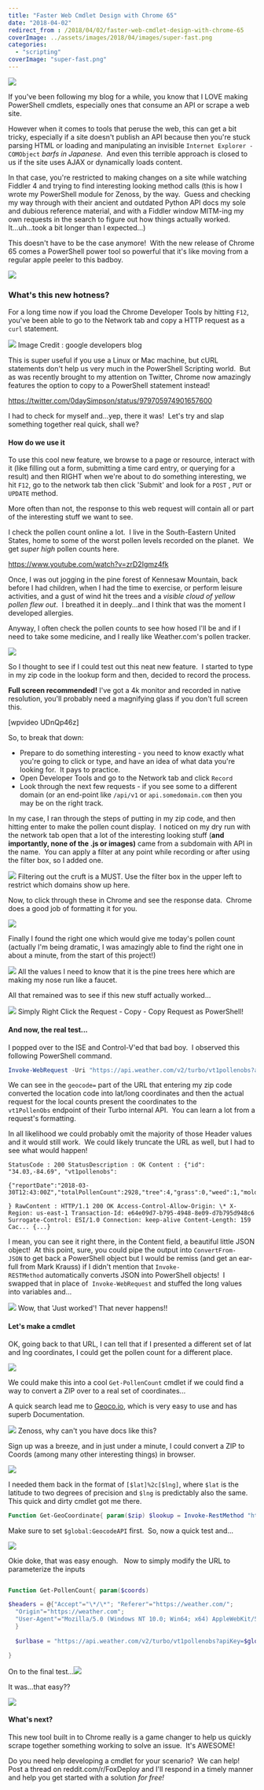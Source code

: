 ```yaml
---
title: "Faster Web Cmdlet Design with Chrome 65"
date: "2018-04-02"
redirect_from : /2018/04/02/faster-web-cmdlet-design-with-chrome-65
coverImage: ../assets/images/2018/04/images/super-fast.png
categories: 
  - "scripting"
coverImage: "super-fast.png"
---
```


![](../assets/images/2018/04/images/super-fast.png)

If you've been following my blog for a while, you know that I LOVE making PowerShell cmdlets, especially ones that consume an API or scrape a web site.

However when it comes to tools that peruse the web, this can get a bit tricky, especially if a site doesn't publish an API because then you're stuck parsing HTML or loading and manipulating an invisible `Internet Explorer -COMObject` __barfs in Japanese_._  And even this terrible approach is closed to us if the site uses AJAX or dynamically loads content.

In that case, you're restricted to making changes on a site while watching Fiddler 4 and trying to find interesting looking method calls (this is how I wrote my PowerShell module for Zenoss, by the way.  Guess and checking my way through with their ancient and outdated Python API docs my sole and dubious reference material, and with a Fiddler window MITM-ing my own requests in the search to figure out how things actually worked.  It...uh...took a bit longer than I expected...)

This doesn't have to be the case anymore!  With the new release of Chrome 65 comes a PowerShell power tool so powerful that it's like moving from a regular apple peeler to this badboy.

![](../assets/images/2018/04/images/1396457382_peeling_apples_with_power_drill1.gif)

### What's this new hotness?

For a long time now if you load the Chrome Developer Tools by hitting `F12`, you've been able to go to the Network tab and copy a HTTP request as a `curl` statement.

![](../assets/images/2018/04/images/copy-as-curl1.png) Image Credit : google developers blog

This is super useful if you use a Linux or Mac machine, but cURL statements don't help us very much in the PowerShell Scripting world.  But as was recently brought to my attention on Twitter, Chrome now amazingly features the option to copy to a PowerShell statement instead!

https://twitter.com/0daySimpson/status/979705974901657600

I had to check for myself and...yep, there it was!  Let's try and slap something together real quick, shall we?

#### How do we use it

To use this cool new feature, we browse to a page or resource, interact with it (like filling out a form, submitting a time card entry, or querying for a result) and then RIGHT when we're about to do something interesting, we hit `F12`, go to the network tab then click 'Submit' and look for a `POST` , `PUT` or `UPDATE` method.

More often than not, the response to this web request will contain all or part of the interesting stuff we want to see.

I check the pollen count online a lot.  I live in the South-Eastern United States, home to some of the worst pollen levels recorded on the planet.  We get _super high_ pollen counts here.

https://www.youtube.com/watch?v=zrD2Igmz4fk

Once, I was out jogging in the pine forest of Kennesaw Mountain, back before I had children, when I had the time to exercise, or perform leisure activities, and a gust of wind hit the trees and a _visible cloud of yellow pollen flew out_.  I breathed it in deeply...and I think that was the moment I developed allergies.

Anyway, I often check the pollen counts to see how hosed I'll be and if I need to take some medicine, and I really like Weather.com's pollen tracker.

![](../assets/images/2018/04/images/pollen.png)

So I thought to see if I could test out this neat new feature.  I started to type in my zip code in the lookup form and then, decided to record the process.

**Full screen recommended!** I've got a 4k monitor and recorded in native resolution, you'll probably need a magnifying glass if you don't full screen this.

\[wpvideo UDnQp46z\]

So, to break that down:

- Prepare to do something interesting - you need to know exactly what you're going to click or type, and have an idea of what data you're looking for.  It pays to practice.
- Open Developer Tools and go to the Network tab and click `Record`
- Look through the next few requests - if you see some to a different domain (or an end-point like `/api/v1` or `api.somedomain.com` then you may be on the right track.

In my case, I ran through the steps of putting in my zip code, and then hitting enter to make the pollen count display.  I noticed on my dry run with the network tab open that a lot of the interesting looking stuff (**and importantly, none of the .js or images)** came from a subdomain with API in the name.  You can apply a filter at any point while recording or after using the filter box, so I added one.

![](../assets/images/2018/04/images/filtered-by-domain.png) Filtering out the cruft is a MUST. Use the filter box in the upper left to restrict which domains show up here.

Now, to click through these in Chrome and see the response data.  Chrome does a good job of formatting it for you.

![](../assets/images/2018/04/images/preview-object-json.png)

Finally I found the right one which would give me today's pollen count (actually I'm being dramatic, I was amazingly able to find the right one in about a minute, from the start of this project!)

![](../assets/images/2018/04/images/found-it.png) All the values I need to know that it is the pine trees here which are making my nose run like a faucet.

All that remained was to see if this new stuff actually worked...

![](../assets/images/2018/04/images/copying-as-powershell.png) Simply Right Click the Request - Copy - Copy Request as PowerShell!

#### And now, the real test...

I popped over to the ISE and Control-V'ed that bad boy.  I observed this following PowerShell command.

```powershell
Invoke-WebRequest -Uri "https://api.weather.com/v2/turbo/vt1pollenobs?apiKey=d522aa97197fd864d36b418f39ebb323&format=json&geocode=34.03%2C-84.69&language=en-US" \` -Headers @{"Accept"="\*/\*"; "Referer"="https://weather.com/"; "Origin"="https://weather.com"; "User-Agent"="Mozilla/5.0 (Windows NT 10.0; Win64; x64) AppleWebKit/537.36 (KHTML, like Gecko) Chrome/65.0.3325.181 Safari/537.36"} 
```

We can see in the `geocode=` part of the URL that entering my zip code converted the location code into lat/long coordinates and then the actual request for the local counts present the coordinates to the `vt1PollenObs` endpoint of their Turbo internal API.  You can learn a lot from a request's formatting.

In all likelihood we could probably omit the majority of those Header values and it would still work.  We could likely truncate the URL as well, but I had to see what would happen!

```
StatusCode : 200 StatusDescription : OK Content : {"id": "34.03,-84.69", "vt1pollenobs":

{"reportDate":"2018-03-30T12:43:00Z","totalPollenCount":2928,"tree":4,"grass":0,"weed":1,"mold":null}

} RawContent : HTTP/1.1 200 OK Access-Control-Allow-Origin: \* X-Region: us-east-1 Transaction-Id: e64e09d7-b795-4948-8e09-d7b795d948c6 Surrogate-Control: ESI/1.0 Connection: keep-alive Content-Length: 159 Cac... {...}

```

I mean, you can see it right there, in the Content field, a beautiful little JSON object!  At this point, sure, you could pipe the output into `ConvertFrom-JSON` to get back a PowerShell object but I would be remiss (and get an ear-full from Mark Krauss) if I didn't mention that `Invoke-RESTMethod` automatically converts JSON into PowerShell objects!  I swapped that in place of  `Invoke-WebRequest` and stuffed the long values into variables and...

![](../assets/images/2018/04/images/in-action.png) Wow, that 'Just worked'! That never happens!!

#### Let's make a cmdlet

OK, going back to that URL, I can tell that if I presented a different set of lat and lng coordinates, I could get the pollen count for a different place.

![](../assets/images/2018/04/images/longexamp.png)

We could make this into a cool `Get-PollenCount` cmdlet if we could find a way to convert a ZIP over to a real set of coordinates...

A quick search lead me to [Geoco.io](https://geocod.io/docs/#geocoding), which is very easy to use and has superb Documentation.

![](../assets/images/2018/04/images/geocodio.png) Zenoss, why can't you have docs like this?

Sign up was a breeze, and in just under a minute, I could convert a ZIP to Coords (among many other interesting things) in browser.

![](../assets/images/2018/04/images/works.png)

I needed them back in the format of `[$lat]%2c[$lng]`, where `$lat` is the latitude to two degrees of precision and `$lng` is predictably also the same.  This quick and dirty cmdlet got me there.

```powershell
Function Get-GeoCoordinate{ param($zip) $lookup = Invoke-RestMethod "https://api.geocod.io/v1.3/geocode?q=$zip&api\_key=$($global:GeocodeAPI)" "$(\[math\]::Round($lookup.results\[0\].location.lat,2))%2c$(\[math\]::Round($lookup.results\[0\].location.lng,2))" }

```

Make sure to set `$global:GeocodeAPI` first.  So, now a quick test and...

![](../assets/images/2018/04/images/getgeo.png)

Okie doke, that was easy enough.   Now to simply modify the URL to parameterize the inputs

```powershell

Function Get-PollenCount{ param($coords)

$headers = @{"Accept"="\*/\*"; "Referer"="https://weather.com/"; 
  "Origin"="https://weather.com"; 
  "User-Agent"="Mozilla/5.0 (Windows NT 10.0; Win64; x64) AppleWebKit/537.36 (KHTML, like Gecko) Chrome/65.0.3325.181 Safari/537.36"
  } 
  
  $urlbase = "https://api.weather.com/v2/turbo/vt1pollenobs?apiKey=$global:PollenAPI&format=json&geocode=$coords&language=en-US" $totalPollen = Invoke-RestMethod -Uri $longAssURL -Headers $headers $totalPollen.vt1pollenobs

}

```

On to the final test...![](../assets/images/2018/04/images/final.png)

It was...that easy??

![](../assets/images/2018/04/images/cjaj1.gif)

#### What's next?

This new tool built in to Chrome really is a game changer to help us quickly scrape together something working to solve an issue.  It's AWESOME!

Do you need help developing a cmdlet for your scenario?  We can help!  Post a thread on reddit.com/r/FoxDeploy and I'll respond in a timely manner and help you get started with a solution _for free!_ 